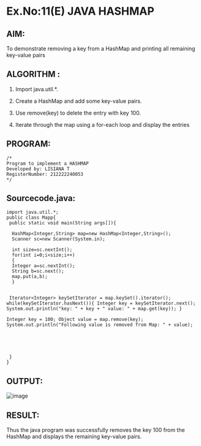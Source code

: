 # Ex.No:11(E)  JAVA HASHMAP

## AIM:
To demonstrate removing a key from a HashMap and printing all remaining key-value pairs
## ALGORITHM :

1.	Import java.util.*.

2.	Create a HashMap and add some key-value pairs.

3.	Use remove(key) to delete the entry with key 100.

4.	Iterate through the map using a for-each loop and display the entries

## PROGRAM:
 ```
/*
Program to implement a HASHMAP
Developed by: LISIANA T
RegisterNumber: 212222240053 
*/
```

## Sourcecode.java:
```
import java.util.*;  
public class Mapp{  
 public static void main(String args[]){ 
     
  HashMap<Integer,String> map=new HashMap<Integer,String>(); 
  Scanner sc=new Scanner(System.in);
  
  int size=sc.nextInt();
  for(int i=0;i<size;i++)
  {
  Integer a=sc.nextInt();
  String b=sc.next();
  map.put(a,b);  
  } 
 
  
 Iterator<Integer> keySetIterator = map.keySet().iterator(); while(keySetIterator.hasNext()){ Integer key = keySetIterator.next(); System.out.println("key: " + key + " value: " + map.get(key)); }

Integer key = 100; Object value = map.remove(key); System.out.println("Following value is removed from Map: " + value);





 }  
}  

```





## OUTPUT:

![image](https://github.com/user-attachments/assets/a3ffcf0b-e605-47f2-ae78-f0cc3abb361b)


## RESULT:
Thus the java program was successfully removes the key 100 from the HashMap and displays the remaining key-value pairs.




